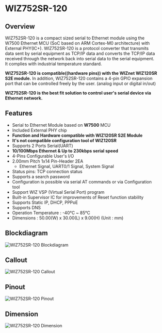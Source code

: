 # WIZ752SR-120
## Overview

WIZ752SR-120 is a compact sized serial to Ethernet module using the W7500 Ethernet MCU (SoC based on ARM Cortex-M0 architecture) with External PHY(IC+). WIZ752SR-120 is a protocol converter that transmits data sent by serial equipment as TCP/IP data and converts the TCP/IP data received through the network back into serial data to the serial equipment. It complies with industrial temperature standard.


**WIZ752SR-120 is compatible((hardware pins)) with the WIZnet WIZ120SR S2E module.** In addition, WIZ752SR-120 contains a 4-pin GPIO expansion port that can be controlled freely by the user. (analog input or digital in/out)

**WIZ752SR-120 is the best fit solution to control user's serial device via Ethernet network.**




## Features

- Serial to Ethernet Module based on **W7500** MCU
- Included External PHY chip
- **Function and Hardware compatible with WIZ120SR S2E Module**
- **It's not compatible configuration tool of WIZ120SR**
- Supports 2 Ports Serial(UART)
- **10/100Mbps Ethernet & Up to 230kbps serial speed**
- 4-Pins Configurable User's I/O
- 2.00mm Pitch 1x14 Pin-Header 2EA
	- Ethernet Signal, UART0/1 Signal, System Signal
- Status pins: TCP connection status
- Supports a search password 
- Configuration is possible via serial AT commands or via Configuration tool 
- Support WIZ VSP (Virtual Serial Port) program
- Built-in Supervisor IC for improvements of Reset function stability
- Supports Static IP, DHCP, PPPoE
- Supports DNS
- Operation Temperature : -40℃ ~ 85℃
- Dimensions : 50.00(W) x 30.00(L) x 9.00(H) (Unit : mm)



## Blockdiagram

![WIZ752SR-120 Blockdiagram](https://raw.githubusercontent.com/Wiznet/Hardware-Files-of-WIZnet/master/Serial_to_Ethernet_Module/WIZ752SR-120/Pictures/WIZ752SR-120_blockdiagram.png)


## Callout

![WIZ752SR-120 Callout](https://raw.githubusercontent.com/Wiznet/Hardware-Files-of-WIZnet/master/Serial_to_Ethernet_Module/WIZ752SR-120/Pictures/WIZ752SR-120_callout.png)


## Pinout

![WIZ752SR-120 Pinout](https://github.com/Wiznet/Hardware-Files-of-WIZnet/blob/master/Serial_to_Ethernet_Module/WIZ752SR-120/Pictures/WIZ752SR-120_pinout.png?raw=true)


## Dimension

![WIZ752SR-120 Dimension](https://raw.githubusercontent.com/Wiznet/Hardware-Files-of-WIZnet/master/Serial_to_Ethernet_Module/WIZ752SR-120/Pictures/WIZ752SR-120_Dimension.png)


